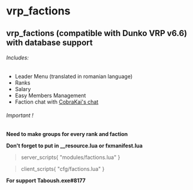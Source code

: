 # **vrp_factions**
## vrp_factions (compatible with Dunko VRP v6.6) with database support 

###### Includes:
- Leader Menu (translated in romanian language)
- Ranks
- Salary
- Easy Members Management
- Faction chat with [CobraKai's chat](https://github.com/DaNiel-Coder3/chat-fivem)

###### Important !

**Need to make groups for every rank and faction**

**Don't forget to put in __resource.lua or fxmanifest.lua**
> server_scripts{ 
 "modules/factions.lua"
}

> client_scripts{
 "cfg/factions.lua"
} 

**__For support Taboush.exe#8177__**
